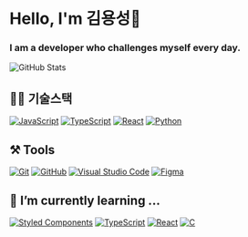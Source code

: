 # Hello, I'm 김용성👋
### I am a developer who challenges myself every day.<br>


![GitHub Stats](https://github-readme-stats.vercel.app/api?username=yongsoung&show_icons=true&theme=green)

## 👨‍🔧 기술스택
[![JavaScript](https://img.shields.io/badge/-JavaScript-F7DF1E?style=flat-square&logo=javascript&logoColor=black)](https://developer.mozilla.org/en-US/docs/Web/JavaScript)
[![TypeScript](https://img.shields.io/badge/-TypeScript-3178C6?style=flat-square&logo=typescript&logoColor=white)](https://developer.mozilla.org/en-US/docs/Glossary/TypeScript)
[![React](https://img.shields.io/badge/-React-61DAFB?style=flat-square&logo=react&logoColor=black)](https://developer.mozilla.org/en-US/docs/Learn/Tools_and_testing/Client-side_JavaScript_frameworks/React_getting_started)
[![Python](https://img.shields.io/badge/-Python-FFD43B?style=flat-square&logo=python&logoColor=3776AB)](https://www.python.org/)

## ⚒️ Tools

[![Git](https://img.shields.io/badge/-Git-F05032?style=flat-square&logo=git&logoColor=white)](https://git-scm.com/)
[![GitHub](https://img.shields.io/badge/-GitHub-181717?style=flat-square&logo=github&logoColor=white)](https://github.com/yongsoung)
[![Visual Studio Code](https://img.shields.io/badge/-Visual%20Studio%20Code-007ACC?style=flat-square&logo=visual-studio-code&logoColor=white)](https://code.visualstudio.com/)
[![Figma](https://img.shields.io/badge/-Figma-F24E1E?style=flat-square&logo=figma&logoColor=white)](https://www.figma.com/)

## 🌱 I’m currently learning ...
[![Styled Components](https://img.shields.io/badge/-Styled%20Components-DB7093?style=flat-square&logo=styled-components&logoColor=white)](https://styled-components.com/)
[![TypeScript](https://img.shields.io/badge/-TypeScript-3178C6?style=flat-square&logo=typescript&logoColor=white)](https://developer.mozilla.org/en-US/docs/Glossary/TypeScript)
[![React](https://img.shields.io/badge/-React-61DAFB?style=flat-square&logo=react&logoColor=black)](https://developer.mozilla.org/en-US/docs/Learn/Tools_and_testing/Client-side_JavaScript_frameworks/React_getting_started)
[![C](https://img.shields.io/badge/-C-A8B9CC?style=flat-square&logo=c&logoColor=white)](https://en.wikipedia.org/wiki/C_(programming_language))


<!--
**yongsoung/yongsoung** is a ✨ _special_ ✨ repository because its `README.md` (this file) appears on your GitHub profile.

Here are some ideas to get you started:

- 🔭 I’m currently working on ...
- 🌱 I’m currently learning ...
- 👯 I’m looking to collaborate on ...
- 🤔 I’m looking for help with ...
- 💬 Ask me about ...
- 📫 How to reach me: ...
- 😄 Pronouns: ...
- ⚡ Fun fact: ...
-->
